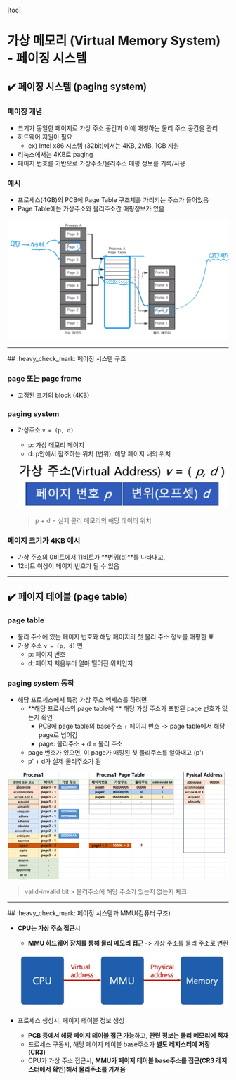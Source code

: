 [toc]

# 가상 메모리 (Virtual Memory System) - 페이징 시스템

## :heavy_check_mark: 페이징 시스템 (paging system)

### 페이징 개념

- 크기가 동일한 페이지로 가상 주소 공간과 이에 매칭하는 물리 주소 공간을 관리
- 하드웨어 지원이 필요 
  - ex) Intel x86 시스템 (32bit)에서는 4KB, 2MB, 1GB 지원
- 리눅스에서는 4KB로 paging
- 페이지 번호를 기반으로 가상주소/물리주소 매핑 정보를 기록/사용



### 예시

- 프로세스(4GB)의 PCB에 Page Table 구조체를 가리키는 주소가 들어있음
- Page Table에는 가상주소와 물리주소간 매핑정보가 있음

![image-20210224202240860](assets/image-20210224202240860.png)





<hr>
## :heavy_check_mark: 페이징 시스템 구조

### page 또는 page frame

- 고정된 크기의 block (4KB)



### paging system

- 가상주소 `v = (p, d)`

  - p: 가상 메모리 페이지
  - d: p안에서 참조하는 위치 (변위): 해당 페이지 내의 위치

  ![image-20210224202411784](assets/image-20210224202411784.png)

  > p + d = 실제 물리 메모리의 해당 데이터 위치

  

### 페이지 크기가 4KB 예시

- 가상 주소의 0비트에서 11비트가 **변위(d)**를 나타내고,
- 12비트 이상이 페이지 번호가 될 수 있음



<hr>

## :heavy_check_mark: 페이지 테이블 (page table)

### page table

- 물리 주소에 있는 페이지 번호와 해당 페이지의 첫 물리 주소 정보를 매핑한 표
- 가상 주소 `v = (p, d)` 면
  - p: 페이지 번호
  - d: 페이지 처음부터 얼마 떨어진 위치인지



### paging system 동작

- 해당 프로세스에서 특정 가상 주소 엑세스를 하려면
  - **해당 프로세스의 page table에 ** 해당 가상 주소가 포함된 page 번호가 있는지 확인
    - PCB에 page table의 base주소 + 페이지 번호 -> page table에서 해당 page로 넘어감
    - page: 물리주소 + d = 물리 주소
  - page 번호가 있으면, 이 page가 매핑된 첫 물리주소를 알아내고 (p')
  - p' + d가 실제 물리주소가 됨

![image-20210224203654551](assets/image-20210224203654551.png)

> valid-invalid bit > 물리주소에 해당 주소가 있는지 없는지 체크



<hr>
## :heavy_check_mark: 페이징 시스템과 MMU(컴퓨터 구조)

- **CPU는 가상 주소 접근**시

  - **MMU 하드웨어 장치를 통해 물리 메모리 접근** -> 가상 주소를 물리 주소로 변환

  ![image-20210224203835753](assets/image-20210224203835753.png)

  

- 프로세스 생성시, 페이지 테이블 정보 생성

  - **PCB 등에서 해당 페이지 테이블 접근 가능**하고, **관련 정보는 물리 메모리에 적재**
  - 프로세스 구동시, 해당 페이지 테이블 base주소가 **별도 레지스터에 저장 (CR3)**
  - CPU가 가상 주소 접근시, **MMU가 페이지 테이블 base주소를 접근(CR3 레지스터에서 확인)해서 물리주소를 가져옴**



